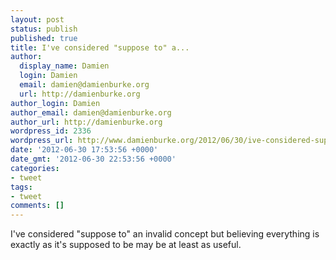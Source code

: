 ```yaml
---
layout: post
status: publish
published: true
title: I've considered "suppose to" a...
author:
  display_name: Damien
  login: Damien
  email: damien@damienburke.org
  url: http://damienburke.org
author_login: Damien
author_email: damien@damienburke.org
author_url: http://damienburke.org
wordpress_id: 2336
wordpress_url: http://www.damienburke.org/2012/06/30/ive-considered-suppose-to-a/
date: '2012-06-30 17:53:56 +0000'
date_gmt: '2012-06-30 22:53:56 +0000'
categories:
- tweet
tags:
- tweet
comments: []
---
```

<p>I've considered "suppose to" an invalid concept but believing everything is exactly as it's supposed to be may be at least as useful.</p>

